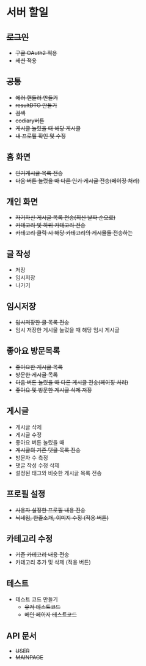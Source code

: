 # 서버 할일
## ~~로그인~~
- ~~구글 OAuth2 적용~~
- ~~세션 적용~~
## ~~공통~~
- ~~에러 핸들러 만들기~~
- ~~resultDTO 만들기~~
- ~~검색~~
- ~~codiary버튼~~
- ~~게시글 눌렀을 때 해당 게시글~~
- ~~내 프로필 확인 및 수정~~
## 홈 화면
- ~~인기게시글 목록 전송~~
- ~~다음 버튼 눌렀을 때 다른 인기 게시글 전송(페이징 처리)~~
## 개인 화면
- ~~자기자신 게시글 목록 전송(최신 날짜 순으로)~~
- ~~카테고리 및 하위 카테고리 전송~~
- ~~카테고리 클릭 시 해당 카테고리의 게시물들 전송하는~~
## 글 작성
- 저장 
- 임시저장 
- 나가기 
## 임시저장
- ~~임시저장한 글 목록 전송~~
- 임시 저장한 게시물 눌렀을 때 해당 임시 게시글 
## 좋아요 방문목록
- ~~좋아요한 게시글 목록~~
- ~~방문한 게시글 목록~~
- ~~다음 버튼 눌렀을 때 다른 게시글 전송(페이징 처리)~~
- ~~좋아요 및 방문한 게시글 삭제 저장~~
## 게시글
- 게시글 삭제 
- 게시글 수정 
- 좋아요 버튼 눌렀을 때 
- ~~게시글의 기존 댓글 목록 전송~~
- 방문자 수 측정
- 댓글 작성 수정 삭제 
- 설정된 태그와 비슷한 게시글 목록 전송
## 프로필 설정
- ~~사용자 설정한 프로필 내용 전송~~
- ~~닉네임, 한줄소개, 이미지 수정 (적용 버튼)~~
## 카테고리 수정
- ~~기존 카테고리 내용 전송~~
- 카테고리 추가 및 삭제 (적용 버튼)
## 테스트
- 테스트 코드 만들기
  - ~~유저 테스트코드~~
  - ~~메인 페이지 테스트코드~~
## API 문서
- ~~USER~~
- ~~MAINPAGE~~